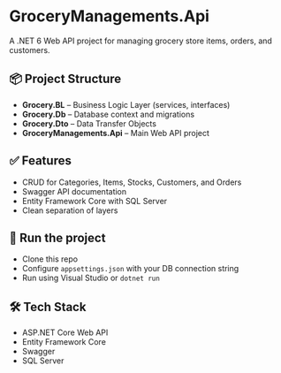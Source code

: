 # GroceryManagements.Api

A .NET 6 Web API project for managing grocery store items, orders, and customers.

## 📦 Project Structure
- **Grocery.BL** – Business Logic Layer (services, interfaces)
- **Grocery.Db** – Database context and migrations
- **Grocery.Dto** – Data Transfer Objects
- **GroceryManagements.Api** – Main Web API project

## ✅ Features
- CRUD for Categories, Items, Stocks, Customers, and Orders
- Swagger API documentation
- Entity Framework Core with SQL Server
- Clean separation of layers

## 🚀 Run the project
- Clone this repo
- Configure `appsettings.json` with your DB connection string
- Run using Visual Studio or `dotnet run`

## 🛠️ Tech Stack
- ASP.NET Core Web API
- Entity Framework Core
- Swagger
- SQL Server
